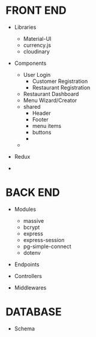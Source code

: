 

# FRONT END
- Libraries
  - Material-UI
  - currency.js
  - cloudinary



- Components
  - User Login
    - Customer Registration
    - Restaurant Registration
  - Restaurant Dashboard
  - Menu Wizard/Creator
  - shared
    - Header
    - Footer
    - menu items
    - buttons
    - 
  - 

- Redux

- 

# BACK END

- Modules
  - massive 
  - bcrypt
  - express
  - express-session 
  - pg-simple-connect
  - dotenv
  

- Endpoints

- Controllers

- Middlewares

# DATABASE

- Schema
